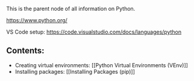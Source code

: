 This is the parent node of all information on Python.

https://www.python.org/

VS Code setup:
https://code.visualstudio.com/docs/languages/python


## Contents:

-  Creating virtual environments: [[Python Virtual Environments (VEnv)]]
-  Installing packages: [[Installing Packages (pip)]]